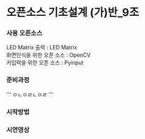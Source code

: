 # 오픈소스 기초설계 (가)반_9조

### 사용 오픈소스

LED Matrix 출력 : LED Matrix  
화면인식을 위한 오픈 소스 : OpenCV  
키입력을 위한 오픈 소스 : Pyinput    

### 준비과정
'''
ㅇㄴㅇㄹㄴㅇㄹ
'''
### 시작방법

### 시연영상
